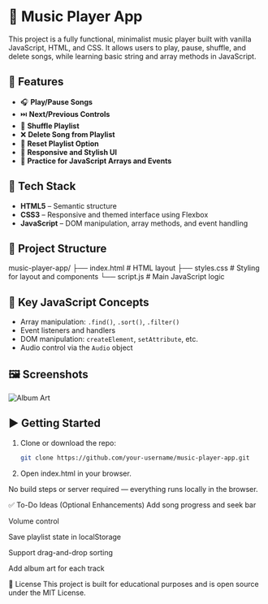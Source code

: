 # 🎵 Music Player App

This project is a fully functional, minimalist music player built with vanilla JavaScript, HTML, and CSS. It allows users to play, pause, shuffle, and delete songs, while learning basic string and array methods in JavaScript.

## 🚀 Features

- 🎧 **Play/Pause Songs**  
- ⏭️ **Next/Previous Controls**
- 🔀 **Shuffle Playlist**
- ❌ **Delete Song from Playlist**
- 🔁 **Reset Playlist Option**
- 🎨 **Responsive and Stylish UI**
- 🧠 **Practice for JavaScript Arrays and Events**

## 🧰 Tech Stack

- **HTML5** – Semantic structure
- **CSS3** – Responsive and themed interface using Flexbox
- **JavaScript** – DOM manipulation, array methods, and event handling

## 📁 Project Structure
music-player-app/
├── index.html # HTML layout
├── styles.css # Styling for layout and components
└── script.js # Main JavaScript logic

## 🧠 Key JavaScript Concepts

- Array manipulation: `.find()`, `.sort()`, `.filter()`
- Event listeners and handlers
- DOM manipulation: `createElement`, `setAttribute`, etc.
- Audio control via the `Audio` object

## 🖼️ Screenshots

![Album Art](https://cdn.freecodecamp.org/curriculum/js-music-player/quincy-larson-album-art.jpg)

## ▶️ Getting Started

1. Clone or download the repo:
   ```bash
   git clone https://github.com/your-username/music-player-app.git

2. Open index.html in your browser.

No build steps or server required — everything runs locally in the browser.

✅ To-Do Ideas (Optional Enhancements)
Add song progress and seek bar

Volume control

Save playlist state in localStorage

Support drag-and-drop sorting

Add album art for each track

📄 License
This project is built for educational purposes and is open source under the MIT License.